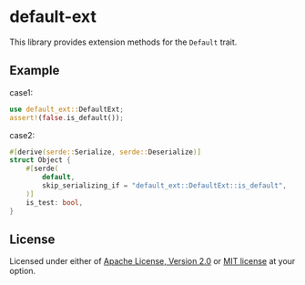 # default-ext

This library provides extension methods for the `Default` trait.

## Example
case1:
```rust
use default_ext::DefaultExt;
assert!(false.is_default());
```

case2:
```rust
#[derive(serde::Serialize, serde::Deserialize)]
struct Object {
    #[serde(
        default,
        skip_serializing_if = "default_ext::DefaultExt::is_default",
    )]
    is_test: bool,
}
```

## License
Licensed under either of [Apache License, Version 2.0](./LICENSE-APACHE) or [MIT license](./LICENSE-MIT) at your option.

